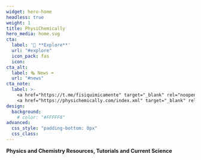 ```yaml
---
widget: hero-home
headless: true
weight: 1
title: PhysiChemically
hero_media: home.svg
cta:
  label: '🧭 **Explore**'
  url: "#explore"
  icon_pack: fas
  icon:
cta_alt:
  label: 🗞️ News ➡️
  url: "#news"
cta_note:
  label: >-
    <a href="https://t.me/fisiquimicamente" target="_blank" rel="noopener"><img draggable="false" class="icon" alt="telegram" src="/icon/telegram.svg"> **Subscribe** to the **Telegram channel**</a> or the 
    <a href="https://physichemically.com/index.xml" target="_blank" rel="noopener"><img draggable="false" class="icon" alt="RSS" src="/icon/RSS.svg"> **RSS channel**</a> if you don't want to miss any update.<br><a href="https://discord.gg/kJqPqTJ" target="_blank" rel="noopener"><img draggable="false" class="icon" alt="discord" src="/icon/discord.svg"> **Join** the **Discord server**</a> to actively participate in the website by commenting, giving your opinion, making requests, suggestions...
design:
  background:
    # color: "#FFFFF8"
advanced:
  css_style: "padding-bottom: 0px"
  css_class: 
---
```


**Physics and Chemistry Resources, Tutorials and Current Science**